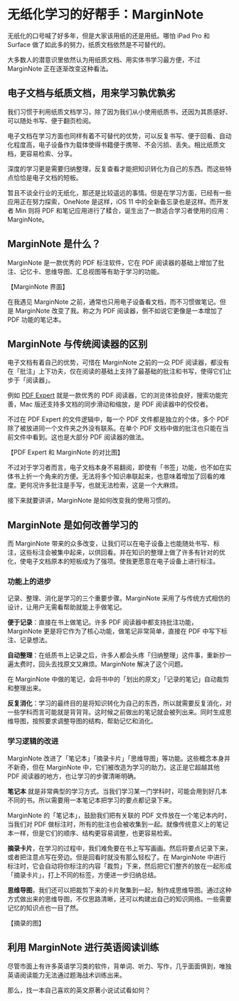 # 无纸化学习的好帮手：MarginNote

无纸化的口号喊了好多年，但是大家该用纸的还是用纸。哪怕 iPad Pro 和 Surface 做了如此多的努力，纸质文档依然是不可替代的。

大多数人的潜意识里依然认为用纸质文档、用实体书学习最方便，不过 MarginNote 正在逐渐改变这种看法。

## 电子文档与纸质文档，用来学习孰优孰劣

我们习惯于利用纸质文档学习，除了因为我们从小使用纸质书，还因为其质感好、可以随处书写、便于翻页检阅。

电子文档在学习方面也同样有着不可替代的优势，可以反复书写、便于回看、自动化程度高，电子设备作为载体使得书籍便于携带、不会污损、丢失。相比纸质文档，更容易检索、分享。

深度的学习更是需要归纳整理，反复查看才能把知识转化为自己的东西。而这些特点恰恰是电子文档的短板。

暂且不谈全行业的无纸化，那还是比较遥远的事情。但是在学习方面，已经有一些应用正在努力探索，OneNote 是这样，iOS 11 中的全新备忘录也是这样。而开发者 Min 则将 PDF 和笔记应用进行了糅合，诞生出了一款适合学习者使用的应用：MarginNote。

## MarginNote 是什么？

MarginNote 是一款优秀的 PDF 标注软件，它在 PDF 阅读器的基础上增加了批注、记忆卡、思维导图、汇总视图等有助于学习的功能。

【MarginNote 界面】

在我遇见 MarginNote 之前，通常也只用电子设备看文档，而不习惯做笔记。但是 MarginNote 改变了我。称之为 PDF 阅读器，倒不如说它更像是一本增加了 PDF 功能的笔记本。

## MarginNote 与传统阅读器的区别

电子文档有着自己的优势，可惜在 MarginNote 之前的一众 PDF 阅读器，都没有在「批注」上下功夫，仅在阅读的基础上支持了最基础的批注和书写，使得它们止步于「阅读器」。

例如 [PDF Expert](https://sspai.com/post/38117) 就是一款优秀的 PDF 阅读器，它的浏览体验良好，搜索功能完善，Mac 版还支持多文档的同步滑动和缩放，是 PDF 阅读器中的佼佼者。

不过在 PDF Expert 的文件逻辑中，每一个 PDF 文件都是独立的个体，多个 PDF 除了被放进同一个文件夹之外没有联系。在单个 PDF 文档中做的批注也只能在当前文件中看到。这也是大部分 PDF 阅读器的做法。

【PDF Expert 和 MarginNote 的对比图】

不过对于学习者而言，电子文档本身不易翻阅，即使有「书签」功能，也不如在实体书上折一个角来的方便。无法将多个知识串联起来，也意味着增加了回看的难度。更何况许多批注是手写，也就无法检索，这是一个大麻烦。

接下来就要讲讲，MarginNote 是如何改变我的使用习惯的。

## MarginNote 是如何改善学习的

而 MarginNote 带来的众多改变，让我们可以在电子设备上也能随处书写、标注，这些标注会被集中起来，以供回看。并在知识的整理上做了许多有针对的优化，使电子文档原本的短板成为了强项。使我更愿意在电子设备上进行标注。

### 功能上的进步

记录、整理、消化是学习的三个重要步骤。MarginNote 采用了与传统方式相仿的设计，让用户无需看帮助就能上手做笔记。

**便于记录**：直接在书上做笔记。许多 PDF 阅读器中都支持批注功能，MarginNote 更是将它作为了核心功能，做笔记非常简单，直接在 PDF 中写下标注、记录想法。

**自动整理**：在纸质书上记录之后，许多人都会头疼「归纳整理」这件事，重新抄一遍太费时，回头去找原文又麻烦。MarginNote 解决了这个问题。

在 MarginNote 中做的笔记，会将书中的「划出的原文」「记录的笔记」自动裁剪和整理出来。

**反复消化**：学习的最终目的是将知识转化为自己的东西，所以就需要反复消化，对一些学科而言可能就是背背背。这时候之前做出的笔记就会被列出来。同时生成思维导图，按照要求调整导图的结构，帮助记忆和消化。

### 学习逻辑的改进

MarginNote 改进了「笔记本」「摘录卡片」「思维导图」等功能。这些概念本身并不新奇，但在 MarginNote 中，它们被改造为学习的助力。这正是它超越其他 PDF 阅读器的地方，也让学习的步骤清晰明确。

**笔记本** 就是非常典型的学习方式。当我们学习某一门学科时，可能会用到好几本不同的书。所以需要用一本笔记本把学习的要点都记录下来。

MarginNote 的「笔记本」，鼓励我们把有关联的 PDF 文件放在一个笔记本内时，当我们对 PDF 做标注时，所有的批注也会被收集到一起。就像传统意义上的笔记本一样，但是它们的顺序、结构更容易调整，也更容易检索。

**摘录卡片**，在学习的过程中，我们难免要在书上写写画画。然后将要点记录下来，或者把注意点写在旁边。但是回看时就没有那么轻松了。在 MarginNote 中进行标注时，它会自动将你标注的内容「裁剪」下来，然后把它们整齐的放在一起形成「摘录卡片」，打上不同的标签，方便进一步归纳总结。

**思维导图**，我们还可以把裁剪下来的卡片聚集到一起，制作成思维导图。通过这种方式做出来的思维导图，不仅思路清晰，还可以构建出自己的知识网络。一些需要记忆的知识点也一目了然。

【摘录的图】

## 利用 MarginNote 进行英语阅读训练

尽管市面上有许多英语学习类的软件，背单词、听力、写作，几乎面面俱到，唯独英语阅读能力无法通过题海战术训练出来。

那么，找一本自己喜欢的英文原著小说试试看如何？
